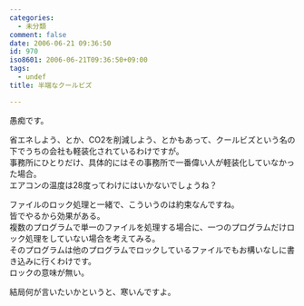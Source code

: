 ```yaml
---
categories:
  - 未分類
comment: false
date: 2006-06-21 09:36:50
id: 970
iso8601: 2006-06-21T09:36:50+09:00
tags:
  - undef
title: 半端なクールビズ

---
```


<div class="entry-body">
                                 <p>愚痴です。</p>

<p>省エネしよう、とか、CO2を削減しよう、とかもあって、クールビズという名の下でうちの会社も軽装化されているわけですが。<br />
事務所にひとりだけ、具体的にはその事務所で一番偉い人が軽装化していなかった場合。<br />
エアコンの温度は28度ってわけにはいかないでしょうね？</p>

<p>ファイルのロック処理と一緒で、こういうのは約束なんですね。<br />
皆でやるから効果がある。<br />
複数のプログラムで単一のファイルを処理する場合に、一つのプログラムだけロック処理をしていない場合を考えてみる。<br />
そのプログラムは他のプログラムでロックしているファイルでもお構いなしに書き込みに行くわけです。<br />
ロックの意味が無い。</p>

<p>結局何が言いたいかというと、寒いんですよ。</p>
                              </div>    	